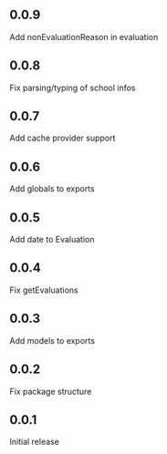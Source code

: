 ## 0.0.9

Add nonEvaluationReason in evaluation

## 0.0.8

Fix parsing/typing of school infos

## 0.0.7

Add cache provider support

## 0.0.6

Add globals to exports

## 0.0.5

Add date to Evaluation

## 0.0.4

Fix getEvaluations

## 0.0.3

Add models to exports

## 0.0.2

Fix package structure

## 0.0.1

Initial release
